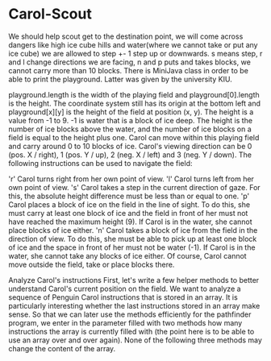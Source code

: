 # Carol-Scout
We should help scout get to the destination point, we will come across dangers like high ice cube hills and water(where we cannot take or put any ice cube) we are allowed to step +- 1 step up or downwards. s means step, r and l change directions we are facing, n and p puts and takes blocks, we cannot carry more than 10 blocks. There is MiniJava class in order to be able to print the playground. Latter was given by the university KIU.


playground.length is the width of the playing field and playground[0].length is the height. The coordinate system still has its origin at the bottom left and playground[x][y] is the height of the field at position (x, y). The height is a value from -1 to 9. -1 is water that is a block of ice deep. The height is the number of ice blocks above the water, and the number of ice blocks on a field is equal to the height plus one. Carol can move within this playing field and carry around 0 to 10 blocks of ice. Carol's viewing direction can be 0 (pos. X / right), 1 (pos. Y / up), 2 (neg. X / left) and 3 (neg. Y / down). The following instructions can be used to navigate the field:

'r' Carol turns right from her own point of view.
'l' Carol turns left from her own point of view.
's' Carol takes a step in the current direction of gaze. For this, the absolute height difference must be less than or equal to one.
'p' Carol places a block of ice on the field in the line of sight. To do this, she must carry at least one block of ice and the field in front of her must not have reached the maximum height (9). If Carol is in the water, she cannot place blocks of ice either.
'n' Carol takes a block of ice from the field in the direction of view. To do this, she must be able to pick up at least one block of ice and the space in front of her must not be water (-1). If Carol is in the water, she cannot take any blocks of ice either.
Of course, Carol cannot move outside the field, take or place blocks there.

Analyze Carol's instructions
First, let's write a few helper methods to better understand Carol's current position on the field. We want to analyze a sequence of Penguin Carol instructions that is stored in an array. It is particularly interesting whether the last instructions stored in an array make sense. So that we can later use the methods efficiently for the pathfinder program, we enter in the parameter filled with two methods how many instructions the array is currently filled with (the point here is to be able to use an array over and over again). None of the following three methods may change the content of the array.
